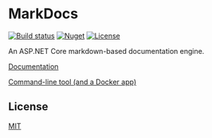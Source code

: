 MarkDocs
========

[![Build status](https://ci.appveyor.com/api/projects/status/jj3aptan0ca3jidb/branch/master?svg=true)](https://ci.appveyor.com/project/itgloballlc/markdocs/branch/master)
[![Nuget](https://img.shields.io/nuget/v/ITGlobal.MarkDocs.svg)](https://www.nuget.org/packages/ITGlobal.MarkDocs)
[![License](https://img.shields.io/github/license/mashape/apistatus.svg)](LICENSE)

An ASP.NET Core markdown-based documentation engine.

[Documentation](docs/index.md)

[Command-line tool (and a Docker app)](src/markdocs/README.md)

License
-------

[MIT](LICENSE)
